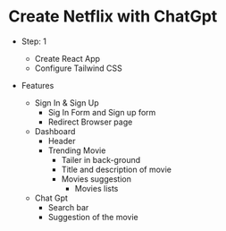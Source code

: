 # Create Netflix with ChatGpt

- Step: 1
    - Create React App 
    - Configure Tailwind CSS

- Features
    - Sign In & Sign Up
         - Sig In Form and Sign up form
         - Redirect Browser page
    - Dashboard
        - Header
        - Trending Movie
            - Tailer in back-ground
            - Title and description of movie
            - Movies suggestion 
                - Movies lists 
    - Chat Gpt 
        - Search bar
        - Suggestion of the movie


